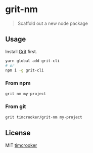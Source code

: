 # grit-nm

> Scaffold out a new node package

## Usage

Install [Grit](https://github.com/TimCrooker/projenerator) first.

```bash
yarn global add grit-cli
# or
npm i -g grit-cli
```

### From npm

```bash
grit nm my-project
```

### From git

```bash
grit timcrooker/grit-nm my-project
```

## License

MIT [timcrooker](github.com/timcrooker)
